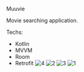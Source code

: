 Muuvie

Movie searching application.

Techs:
  - Kotlin
  - MVVM
  - Room
  - Retrofit
![4](https://github.com/user-attachments/assets/a309cafc-c238-48ad-a98e-8b47790e7773)
![2](https://github.com/user-attachments/assets/78b6e4f8-8256-45dd-b834-d434df492120)
![3](https://github.com/user-attachments/assets/e759ed59-5e64-4038-82e8-2561bb9c0f03)
![1](https://github.com/user-attachments/assets/d32b0217-5c92-4f5f-8df5-89dc7e010938)
